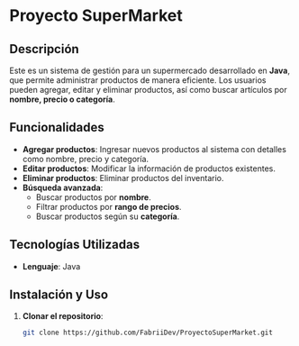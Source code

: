 # Proyecto SuperMarket

## Descripción

Este es un sistema de gestión para un supermercado desarrollado en **Java**, que permite administrar productos de manera eficiente. Los usuarios pueden agregar, editar y eliminar productos, así como buscar artículos por **nombre, precio o categoría**.

## Funcionalidades

- **Agregar productos**: Ingresar nuevos productos al sistema con detalles como nombre, precio y categoría.
- **Editar productos**: Modificar la información de productos existentes.
- **Eliminar productos**: Eliminar productos del inventario.
- **Búsqueda avanzada**:
  - Buscar productos por **nombre**.
  - Filtrar productos por **rango de precios**.
  - Buscar productos según su **categoría**.

## Tecnologías Utilizadas

- **Lenguaje**: Java
  
## Instalación y Uso

1. **Clonar el repositorio**:

   ```bash
   git clone https://github.com/FabriiDev/ProyectoSuperMarket.git
